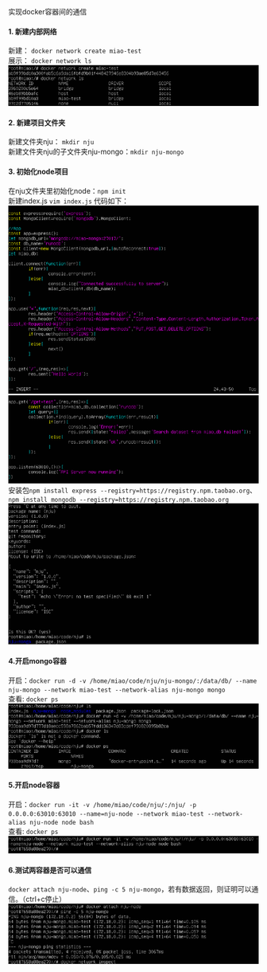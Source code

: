 实现docker容器间的通信
#### 1. 新建内部网络
新建： `docker network create miao-test`  
展示： `docker network ls`  
![docker network](../assets/Docker/network.png)
#### 2. 新建项目文件夹
新建文件夹nju： `mkdir nju`  
新建文件夹nju的子文件夹nju-mongo：`mkdir nju-mongo` 
#### 3. 初始化node项目
在nju文件夹里初始化node：`npm init`  
新建index.js `vim index.js` 代码如下：   
![index.js 1](../assets/Docker/server-1.png)
![index.js 2](../assets/Docker/server-2.png)
安装包`npm install express --registry=https://registry.npm.taobao.org`、`npm install mongodb --registry=https://registry.npm.taobao.org`  
![npm install](../assets/Docker/npm-install.png)
#### 4.开启mongo容器
开启：`docker run -d -v /home/miao/code/nju/nju-mongo/:/data/db/ --name nju-mongo --network miao-test --network-alias nju-mongo mongo`  
查看: `docker ps`  
![mongo network](../assets/Docker/mongo-network.png)
#### 5.开启node容器
开启：`docker run -it -v /home/miao/code/nju/:/nju/ -p 0.0.0.0:63010:63010 --name=nju-node --network miao-test --network-alias nju-node node bash`  
查看: `docker ps`  
![node network](../assets/Docker/node-network.png)
#### 6.测试两容器是否可以通信
`docker attach nju-node`、`ping -c 5 nju-mongo`，若有数据返回，则证明可以通信。（ctrl+c停止）
![node attach mongo](../assets/Docker/node-mongo.png)
